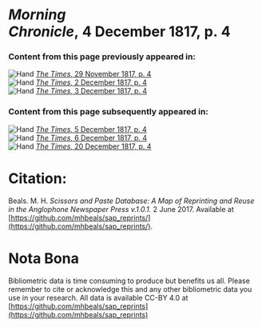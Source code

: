 # *Morning Chronicle*, 4 December 1817, p. 4  
  
### Content from this page previously appeared in:  
![Hand](http://scissorsandpaste.net/wp-content/uploads/2017/06/smallhandpointer.png) [*The Times*, 29 November 1817, p. 4](https://mhbeals.github.io/sap_html/The-Times/The-Times-29-November-1817-p-4)  
![Hand](http://scissorsandpaste.net/wp-content/uploads/2017/06/smallhandpointer.png) [*The Times*, 2 December 1817, p. 4](https://mhbeals.github.io/sap_html/The-Times/The-Times-2-December-1817-p-4)  
![Hand](http://scissorsandpaste.net/wp-content/uploads/2017/06/smallhandpointer.png) [*The Times*, 3 December 1817, p. 4](https://mhbeals.github.io/sap_html/The-Times/The-Times-3-December-1817-p-4)  
  
### Content from this page subsequently appeared in:  
![Hand](http://scissorsandpaste.net/wp-content/uploads/2017/06/smallhandpointer.png) [*The Times*, 5 December 1817, p. 4](https://mhbeals.github.io/sap_html/The-Times/The-Times-5-December-1817-p-4)  
![Hand](http://scissorsandpaste.net/wp-content/uploads/2017/06/smallhandpointer.png) [*The Times*, 6 December 1817, p. 4](https://mhbeals.github.io/sap_html/The-Times/The-Times-6-December-1817-p-4)  
![Hand](http://scissorsandpaste.net/wp-content/uploads/2017/06/smallhandpointer.png) [*The Times*, 20 December 1817, p. 4](https://mhbeals.github.io/sap_html/The-Times/The-Times-20-December-1817-p-4)  


# Citation: 

Beals. M. H. *Scissors and Paste Database: A Map of Reprinting and Reuse in the Anglophone Newspaper Press v.1.0.1.* 2 June 2017. Available at [https://github.com/mhbeals/sap_reprints/](https://github.com/mhbeals/sap_reprints/). 

# Nota Bona

Bibliometric data is time consuming to produce but benefits us all. Please remember to cite or acknowledge this and any other bibliometric data you use in your research. All data is available CC-BY 4.0 at [https://github.com/mhbeals/sap_reprints](https://github.com/mhbeals/sap_reprints)